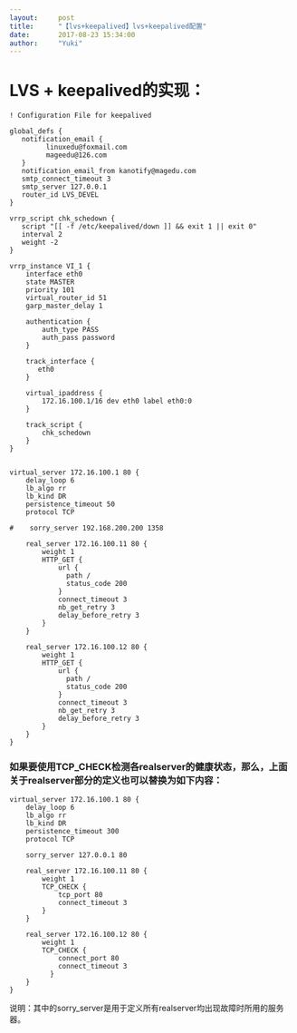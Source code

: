 ```yaml
---
layout:     post
title:      "【lvs+keepalived】lvs+keepalived配置"
date:       2017-08-23 15:34:00
author:     "Yuki"
---
```



# LVS + keepalived的实现：

	! Configuration File for keepalived  
	  
	global_defs {  
	   notification_email {  
	         linuxedu@foxmail.com
	         mageedu@126.com  
	   }  
	   notification_email_from kanotify@magedu.com 
	   smtp_connect_timeout 3  
	   smtp_server 127.0.0.1  
	   router_id LVS_DEVEL  
	}  
	
	vrrp_script chk_schedown {
	   script "[[ -f /etc/keepalived/down ]] && exit 1 || exit 0"
	   interval 2
	   weight -2
	}
	
	vrrp_instance VI_1 {  
	    interface eth0  
	    state MASTER  
	    priority 101
	    virtual_router_id 51 
	    garp_master_delay 1 
	 
	    authentication {  
	        auth_type PASS  
	        auth_pass password  
	    }  
	
	    track_interface {  
	       eth0    
	    }  
	
	    virtual_ipaddress {  
	        172.16.100.1/16 dev eth0 label eth0:0
	    }  
	
	    track_script {  
	        chk_schedown
	    }    
	} 
	
	
	virtual_server 172.16.100.1 80 {
	    delay_loop 6
	    lb_algo rr 
	    lb_kind DR
	    persistence_timeout 50
	    protocol TCP
	
	#    sorry_server 192.168.200.200 1358
	
	    real_server 172.16.100.11 80 {
	        weight 1
	        HTTP_GET {
	            url { 
	              path /
	              status_code 200
	            }
	            connect_timeout 3
	            nb_get_retry 3
	            delay_before_retry 3
	        }
	    }
	
	    real_server 172.16.100.12 80 {
	        weight 1
	        HTTP_GET {
	            url { 
	              path /
	              status_code 200
	            }
	            connect_timeout 3
	            nb_get_retry 3
	            delay_before_retry 3
	        }
	    }
	}


### 如果要使用TCP_CHECK检测各realserver的健康状态，那么，上面关于realserver部分的定义也可以替换为如下内容：
	virtual_server 172.16.100.1 80 {
	    delay_loop 6
	    lb_algo rr 
	    lb_kind DR
	    persistence_timeout 300
	    protocol TCP
	
	    sorry_server 127.0.0.1 80
	
	    real_server 172.16.100.11 80 {
	        weight 1
	        TCP_CHECK {
		    	tcp_port 80
	            connect_timeout 3
	        }
	    }
	
	    real_server 172.16.100.12 80 {
	        weight 1
	        TCP_CHECK {
		    	connect_port 80
	            connect_timeout 3
	          }
	    }
	}

说明：其中的sorry_server是用于定义所有realserver均出现故障时所用的服务器。

